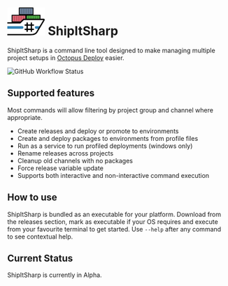 # ![logo](assets/logo.png)  ShipItSharp
ShipItSharp is a command line tool designed to make managing multiple project setups in [Octopus Deploy](https://octopus.com/) easier.

![GitHub Workflow Status](https://github.com/nullabletype/ShipItSharp/actions/workflows/windows_build.yml/badge.svg?logo=github)

## Supported features
Most commands will allow filtering by project group and channel where appropriate.

- Create releases and deploy or promote to environments
- Create and deploy packages to environments from profile files
- Run as a service to run profiled deployments (windows only)
- Rename releases across projects
- Cleanup old channels with no packages
- Force release variable update
- Supports both interactive and non-interactive command execution

## How to use
ShipItSharp is bundled as an executable for your platform. Download from the releases section, mark as executable if your OS requires and execute from your favourite terminal to get started.
Use `--help` after any command to see contextual help.

## Current Status
ShipItSharp is currently in Alpha.
